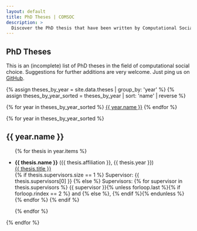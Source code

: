 ```yaml
---
layout: default
title: PhD Theses | COMSOC
description: >
  Discover the PhD thesis that have been written by Computational Social Choice (COMSOC) scientists.
---
```


<section markdown="1" class="section-with-navs">

# PhD Theses

This is an (incomplete) list of PhD theses in the field of computational social choice.
Suggestions for further additions are very welcome. 
Just ping us on <a href="{{ site.github_url }}">GitHub</a>.

{% assign theses_by_year = site.data.theses | group_by: 'year' %}
{% assign theses_by_year_sorted = theses_by_year | sort: 'name' | reverse %}
<div class="page-navigation-wrap">
<div class="page-navigation">
{% for year in theses_by_year_sorted %}
<span><a href="#{{ year.name }}">{{ year.name }}</a></span>
{% endfor %}
</div>
</div>
</section>

{% for year in theses_by_year_sorted %}
<section id="{{ year.name }}">
<h2>{{ year.name }}</h2>
<ul>
    {% for thesis in year.items %}
        <li><p>
            <strong>{{ thesis.name }}</strong> ({{ thesis.affiliation }}, {{ thesis.year }}) <br>
            <a href="{{ thesis.url }}" target="_blank">{{ thesis.title }}</a> <br>
            {% if thesis.supervisors.size == 1 %}
                Supervisor: {{ thesis.supervisors[0] }}
            {% else %}
                Supervisors:
                {% for supervisor in thesis.supervisors %}
                    {{ supervisor }}{% unless forloop.last %}{% if forloop.rindex == 2 %} and {% else %}, {% endif %}{% endunless %}
                {% endfor %}
            {% endif %}
        </p></li>
    {% endfor %}
</ul>
</section>
{% endfor %}

